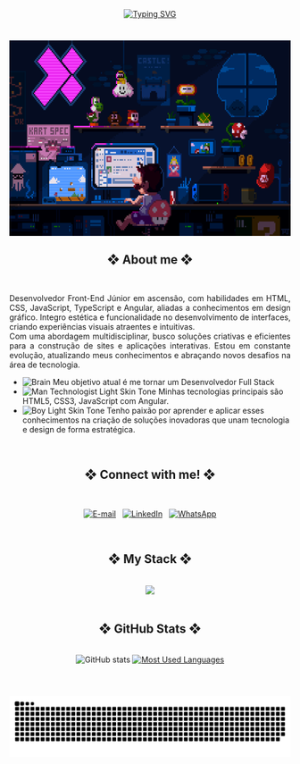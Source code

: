 
<div align="center">
    <a href="https://git.io/typing-svg"><img src="https://readme-typing-svg.demolab.com?font=Fira+Code&weight=600&size=22&pause=1000&color=940DA7&vCenter=true&width=435&lines=%E2%9D%80++%E2%97%87+++Welcome+to+my+profile+!++%E2%97%87++%E2%9D%80" alt="Typing SVG" /></a>
</div>

# 

<img align="center" alt="" height="350px" width="100%" src="src/gifs/mario.gif"> 

</br>

<h2 align="center" >❖ About me ❖ </h2> </br>


<!-- <img align="right" alt="garoto estudando no  computador" height="200px" width="200px" src=""> apos formatar no ps com margins transparentes colocar aqui.  -->

<div aling="center">
<p align="justify" > Desenvolvedor Front-End Júnior em ascensão, com habilidades em HTML, CSS, JavaScript, TypeScript e Angular, aliadas a conhecimentos em design gráfico. Integro estética e funcionalidade no desenvolvimento de interfaces, criando experiências visuais atraentes e intuitivas.
<br>
Com uma abordagem multidisciplinar, busco soluções criativas e eficientes para a construção de sites e aplicações interativas. Estou em constante evolução, atualizando meus conhecimentos e abraçando novos desafios na área de tecnologia.
</p>
  



- <img src="https://raw.githubusercontent.com/Tarikul-Islam-Anik/Animated-Fluent-Emojis/master/Emojis/Hand%20gestures/Brain.png" alt="Brain" width="25" height="25" /> Meu objetivo atual é me tornar um Desenvolvedor Full Stack<br/>
- <img src="https://raw.githubusercontent.com/Tarikul-Islam-Anik/Animated-Fluent-Emojis/master/Emojis/People%20with%20professions/Man%20Technologist%20Light%20Skin%20Tone.png" alt="Man Technologist Light Skin Tone" width="25" height="25" /> Minhas tecnologias principais são HTML5, CSS3, JavaScript com Angular.<br />
- <img src="https://raw.githubusercontent.com/Tarikul-Islam-Anik/Animated-Fluent-Emojis/master/Emojis/People%20with%20professions/Boy%20Light%20Skin%20Tone.png" alt="Boy Light Skin Tone" width="25" height="25" /> Tenho paixão por aprender e aplicar esses conhecimentos na criação de soluções inovadoras que unam tecnologia e design de forma estratégica.<br />
</div>



</br>


<h2 align="center" >❖ Connect with me! ❖</h2>
</br>
<div align="center">

[![E-mail](https://img.shields.io/badge/-Email-D14836?style=for-the-badge&logo=gmail&logoColor=white)](mailto:phap1802@gmail.com)&nbsp;&nbsp;
[![LinkedIn](https://img.shields.io/badge/-LinkedIn-0A66C2?style=for-the-badge&logo=linkedin&logoColor=white)](https://www.linkedin.com/in/pauloalmeidapinto/)&nbsp;&nbsp;
[![WhatsApp](https://img.shields.io/badge/-WhatsApp-25D366?style=for-the-badge&logo=whatsapp&logoColor=white)](https://wa.me/5511983994412)

</div>

</br>


<h2 align="center" >❖ My Stack ❖ </h2>
</br>
<div align="center">
<img src="https://skillicons.dev/icons?i=vscode,html,css,js,ts,angular,react,nodejs,tailwind,bootstrap,git,github,&theme=dark" />
  
</div>

            
</br>       


<div style="text-align: center;" align="center">
   
  <h2>❖ GitHub Stats ❖</h2>
  <br>
  <img src="https://github-readme-stats-git-masterrstaa-rickstaa.vercel.app/api?username=mari4souza&hide_title=true&show_icons=true&include_all_commits=false&count_private=true&line_height=25&hide=issues&bg_color=000&title_color=FF00F6&text_color=FFF&border_radius=3&border_color=36123c&icon_color=FF00F6&theme=jolly" alt="GitHub stats">

  <a href="https://github.com/mari4souza/github-readme-stats">
    <img src="https://github-readme-stats-git-masterrstaa-rickstaa.vercel.app/api/top-langs/?username=mari4souza&line_height=10&card_width=290&layout=compact&hide_title=false&count_private=true&langs_count=4&show_icons=true&title_color=FF00F6&hide=html,scss,less&bg_color=000&text_color=8B8B8B&border_radius=3&border_color=561760&count_private=true" alt="Most Used Languages">
  </a>
</div>

#
</br>

<div align="center">
<picture >
  <source media="(prefers-color-scheme: dark)" srcset="https://raw.githubusercontent.com/Dev-Phap/dev-phap/gh-pages/github-contribution-grid-snake-dark.svg">
  <source media="(prefers-color-scheme: light)" srcset="https://raw.githubusercontent.com/Dev-Phap/dev-phap/gh-pages/github-contribution-grid-snake.svg">
  <img alt="GitHub Contribution Snake Animation" src="https://raw.githubusercontent.com/Dev-Phap/dev-phap/gh-pages/github-contribution-grid-snake.svg">
</picture>
</div>